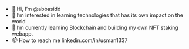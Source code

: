 - 👋 Hi, I’m @abbasidd
- 👀 I’m interested in learning technologies that has its own impact on the world
- 🌱 I’m currently learning Blockchain and building my own NFT staking webapp. 
- 📫 How to reach me linkedin.com/in/usman1337

<!---
abbasidd/abbasidd is a ✨ special ✨ repository because its `README.md` (this file) appears on your GitHub profile.
You can click the Preview link to take a look at your changes.
--->
